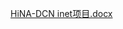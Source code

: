 [HiNA-DCN inet项目.docx](https://github.com/kalsasdf/HiNA-DCN_INET/files/10719291/HiNA-DCN.inet.docx)

